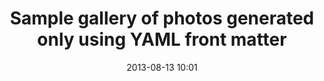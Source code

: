 ---
layout: default
category: photo
title: 'Sample gallery of photos generated only using YAML front matter'
date: 2013-08-13 10:01

--- 
